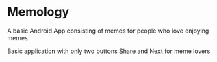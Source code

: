 # Memology
A basic Android App consisting of memes for people who love enjoying memes. 

Basic application with only two buttons Share and Next for meme lovers